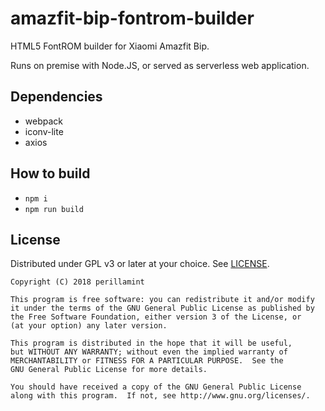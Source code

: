 # amazfit-bip-fontrom-builder

HTML5 FontROM builder for Xiaomi Amazfit Bip.

Runs on premise with Node.JS, or served as serverless web application.

## Dependencies

* webpack
* iconv-lite
* axios

## How to build

* `npm i`
* `npm run build`

## License

Distributed under GPL v3 or later at your choice. See [LICENSE](LICENSE).

```
Copyright (C) 2018 perillamint

This program is free software: you can redistribute it and/or modify
it under the terms of the GNU General Public License as published by
the Free Software Foundation, either version 3 of the License, or
(at your option) any later version.

This program is distributed in the hope that it will be useful,
but WITHOUT ANY WARRANTY; without even the implied warranty of
MERCHANTABILITY or FITNESS FOR A PARTICULAR PURPOSE.  See the
GNU General Public License for more details.

You should have received a copy of the GNU General Public License
along with this program.  If not, see http://www.gnu.org/licenses/.
```
